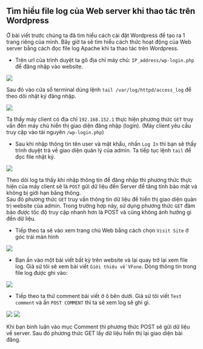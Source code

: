 ## Tìm hiểu file log của Web server khi thao tác trên Wordpress  

Ở bài viết trước chúng ta đã tìm hiểu cách cài đặt Wordpress để tạo ra 1 trang riêng của mình. Bây giờ ta sẽ tìm hiểu cách thức hoạt động của Web server bằng cách đọc file log Apache khi ta thao tác trên Wordpress.

- Trên url của trình duyệt ta gõ địa chỉ máy chủ: `IP_address/wp-login.php` để đăng nhập vào website. 

<img src="https://i.imgur.com/EhS3EHm.png">

Sau đó vào cửa sổ terminal dùng lệnh `tail /var/log/httpd/access_log` để theo dõi nhật ký đăng nhập.

<img src="https://i.imgur.com/RCkRWBA.png">  

Ta thấy máy client có địa chỉ `192.168.152.1` thực hiện phương thức `GET` truy vấn đến máy chủ hiển thị giao diện đăng nhập (login). (Máy client yêu cầu truy cập vào tài nguyên `/wp-login.php`)  

- Sau khi nhập thông tin tên user và mật khẩu, nhấn `Log In` thì bạn sẽ thấy trình duyệt trả về giao diện quản lý của admin. Ta tiếp tục lệnh `tail` để đọc file nhật ký.  

<img src="https://i.imgur.com/1lh2LmX.png"> 

Theo dõi log ta thấy khi nhập thông tin để đăng nhập thì phương thức thực hiện của máy client sẽ là `POST` gửi dữ liệu đến Server để tăng tính bảo mật và không bị giới hạn băng thông.  
Sau đó phương thức `GET` truy vấn thông tin dữ liệu để hiển thị giao diện quản trị website của admin. Trong trường hợp này, sử dụng phương thức `GET` đảm bảo được tốc độ truy cập nhanh hơn là POST và cũng không ảnh hưởng gì đến dữ liệu. 

- Tiếp theo ta sẽ vào xem trang chủ Web bằng cách chọn `Visit Site` ở góc trái màn hình  
<img src="https://i.imgur.com/3O5rTN1.png">  

- Bạn ấn vào một bài viết bất kỳ trên website và lại quay trở lại xem file log. Giả sử tôi sẽ xem bài viết `Giới thiệu về VFone`.
Dòng thông tin trong file log được ghi vào:  

<img src="https://i.imgur.com/3E2AoCU.png">  

- Tiếp theo ta thử comment bài viết ở ô bên dưới. Giả sử tôi viết `Test comment` và ấn `POST COMMENT` thì ta sẽ xem log sẽ ghi gì.  
<img src="https://i.imgur.com/3HNYJEa.png">

<img src="https://i.imgur.com/YI19br7.png">

Khi bạn bình luận vào mục Comment thì phương thức POST sẽ gửi dữ liệu về server. Sau đó phương thức GET lấy dữ liệu hiển thị lại giao diện bài đăng.  



